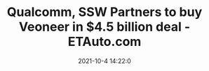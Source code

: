 ---
"title": "Qualcomm, SSW Partners to buy Veoneer in $4.5 billion deal - ETAuto.com"
"date": "2021-10-4 14:22:0"
"feed_name": "GOOGLENEWSINDUSTRIAL"
"feed_website": "https://news.google.com/search?q=industrial%2Bincident&hl=en-US&gl=US&ceid=US:en"
"feed_rss": "https://news.google.com/rss/search?q=industrial%2Bincident&hl=en-US&gl=US&ceid=US:en"
"link": "https://auto.economictimes.indiatimes.com/news/industry/qualcomm-ssw-partners-to-buy-veoneer-in-4-5-billion-deal/86758035"
"source": "{'href': 'https://auto.economictimes.indiatimes.com', 'title': 'ETAuto.com'}"
"file": "_posts/2021-1-1-4452db6a6cd0e102e6bb3a18a6f89d45b00a6474.md"
"accident": "0"
"drilling": "0"
"dead": "0"
"injured": "0"
"arrested": "0"
"place": "unknown place"
"where": "unknown site"
"causes": "unknown"
"place_uri": "unknown place"
---
